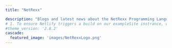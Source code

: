 ```yaml
---
title: "NetRexx"

description: "Blogs and latest news about the NetRexx Programming Language"
# 1. To ensure Netlify triggers a build on our exampleSite instrance, we need to change a file in the exampleSite directory.
#theme_version: '2.8.2'
cascade:
  featured_image: 'images/NetRexxLogo.png'
---
```

